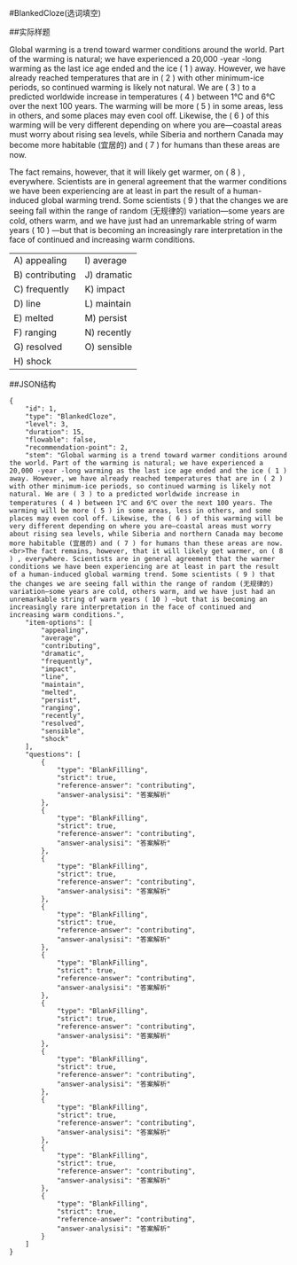 #BlankedCloze(选词填空)

##实际样题

Global warming is a trend toward warmer conditions around the world. Part of the warming is natural; we have experienced a 20,000 -year -long warming as the last ice age ended and the ice ( 1 ) away. However, we have already reached temperatures that are in ( 2 ) with other minimum-ice periods, so continued warming is likely not natural. We are ( 3 ) to a predicted worldwide increase in temperatures ( 4 ) between 1℃ and 6℃ over the next 100 years. The warming will be more ( 5 ) in some areas, less in others, and some places may even cool off. Likewise, the ( 6 ) of this warming will be very different depending on where you are—coastal areas must worry about rising sea levels, while Siberia and northern Canada may become more habitable (宜居的) and ( 7 ) for humans than these areas are now.

The fact remains, however, that it will likely get warmer, on ( 8 ) , everywhere. Scientists are in general agreement that the warmer conditions we have been experiencing are at least in part the result of a human-induced global warming trend. Some scientists ( 9 ) that the changes we are seeing fall within the range of random (无规律的) variation—some years are cold, others warm, and we have just had an unremarkable string of warm years ( 10 ) —but that is becoming an increasingly rare interpretation in the face of continued and increasing warm conditions.

<table>
	<tr>
		<td>A) appealing</td>
		<td>I) average</td>
	</tr>
	<tr>
		<td>B) contributing</td>
		<td>J) dramatic</td>
	</tr>
	<tr>
		<td>C) frequently</td>
		<td>K) impact</td>
	</tr>
	<tr>
		<td>D) line</td>
		<td>L) maintain</td>
	</tr>
	<tr>
		<td>E) melted</td>
		<td>M) persist</td>
	</tr>
	<tr>
		<td>F) ranging</td>
		<td>N) recently</td>
	</tr>
	<tr>
		<td>G) resolved</td>
		<td>O) sensible</td>
	</tr>
	<tr>
		<td>H) shock</td>
		<td></td>
	</tr>
</table>


##JSON结构

	{
		"id": 1,
		"type": "BlankedCloze",
		"level": 3,
		"duration": 15,
		"flowable": false,
		"recommendation-point": 2,
		"stem": "Global warming is a trend toward warmer conditions around the world. Part of the warming is natural; we have experienced a 20,000 -year -long warming as the last ice age ended and the ice ( 1 ) away. However, we have already reached temperatures that are in ( 2 ) with other minimum-ice periods, so continued warming is likely not natural. We are ( 3 ) to a predicted worldwide increase in temperatures ( 4 ) between 1℃ and 6℃ over the next 100 years. The warming will be more ( 5 ) in some areas, less in others, and some places may even cool off. Likewise, the ( 6 ) of this warming will be very different depending on where you are—coastal areas must worry about rising sea levels, while Siberia and northern Canada may become more habitable (宜居的) and ( 7 ) for humans than these areas are now. <br>The fact remains, however, that it will likely get warmer, on ( 8 ) , everywhere. Scientists are in general agreement that the warmer conditions we have been experiencing are at least in part the result of a human-induced global warming trend. Some scientists ( 9 ) that the changes we are seeing fall within the range of random (无规律的) variation—some years are cold, others warm, and we have just had an unremarkable string of warm years ( 10 ) —but that is becoming an increasingly rare interpretation in the face of continued and increasing warm conditions.",
		"item-options": [
			"appealing",
			"average",
			"contributing",
			"dramatic",
			"frequently",
			"impact",
			"line",
			"maintain",
			"melted",
			"persist",
			"ranging",
			"recently",
			"resolved",
			"sensible",
			"shock"
		],
		"questions": [
			{
				"type": "BlankFilling",
				"strict": true,
				"reference-answer": "contributing",
				"answer-analysisi": "答案解析"
			},
			{
				"type": "BlankFilling",
				"strict": true,
				"reference-answer": "contributing",
				"answer-analysisi": "答案解析"
			},
			{
				"type": "BlankFilling",
				"strict": true,
				"reference-answer": "contributing",
				"answer-analysisi": "答案解析"
			},
			{
				"type": "BlankFilling",
				"strict": true,
				"reference-answer": "contributing",
				"answer-analysisi": "答案解析"
			},
			{
				"type": "BlankFilling",
				"strict": true,
				"reference-answer": "contributing",
				"answer-analysisi": "答案解析"
			},
			{
				"type": "BlankFilling",
				"strict": true,
				"reference-answer": "contributing",
				"answer-analysisi": "答案解析"
			},
			{
				"type": "BlankFilling",
				"strict": true,
				"reference-answer": "contributing",
				"answer-analysisi": "答案解析"
			},
			{
				"type": "BlankFilling",
				"strict": true,
				"reference-answer": "contributing",
				"answer-analysisi": "答案解析"
			},
			{
				"type": "BlankFilling",
				"strict": true,
				"reference-answer": "contributing",
				"answer-analysisi": "答案解析"
			},
			{
				"type": "BlankFilling",
				"strict": true,
				"reference-answer": "contributing",
				"answer-analysisi": "答案解析"
			}
		]
	}
